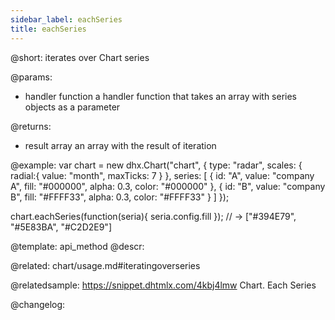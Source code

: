 ```yaml
---
sidebar_label: eachSeries
title: eachSeries
---          
```


@short: iterates over Chart series


@params:
- handler	function	 a handler function that takes an array with series objects as a parameter

@returns:
- result	array		an array with the result of iteration


@example:
var chart = new dhx.Chart("chart", {
	type: "radar",
	scales: {
		radial:{
			value: "month",
			maxTicks: 7
		}
	},
	series: [
		{
			id: "A",
			value: "company A",
			fill: "#000000",
			alpha: 0.3,
			color: "#000000"
	 	},
		{
			id: "B",
			value: "company B",
			fill: "#FFFF33",
			alpha: 0.3,
			color: "#FFFF33"
		}
	]
});

chart.eachSeries(function(seria){
	seria.config.fill
});
// -> ["#394E79", "#5E83BA", "#C2D2E9"]


@template: api_method
@descr:


@related:
chart/usage.md#iteratingoverseries

@relatedsample: https://snippet.dhtmlx.com/4kbj4lmw	Chart. Each Series

@changelog:


